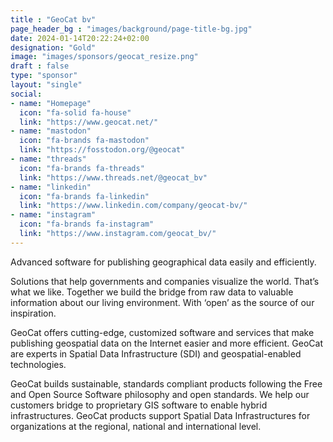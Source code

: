 ```yaml
---
title : "GeoCat bv"
page_header_bg : "images/background/page-title-bg.jpg"
date: 2024-01-14T20:22:24+02:00
designation: "Gold"
image: "images/sponsors/geocat_resize.png"
draft : false
type: "sponsor"
layout: "single"
social:
- name: "Homepage"
  icon: "fa-solid fa-house"
  link: "https://www.geocat.net/"
- name: "mastodon"
  icon: "fa-brands fa-mastodon"
  link: "https://fosstodon.org/@geocat"
- name: "threads"
  icon: "fa-brands fa-threads"
  link: "https://www.threads.net/@geocat_bv"
- name: "linkedin"
  icon: "fa-brands fa-linkedin"
  link: "https://www.linkedin.com/company/geocat-bv/"
- name: "instagram"
  icon: "fa-brands fa-instagram"
  link: "https://www.instagram.com/geocat_bv/"
---
```


Advanced software for publishing geographical data easily and efficiently.

Solutions that help governments and companies visualize the world. That’s what
we like. Together we build the bridge from raw data to valuable information
about our living environment. With ‘open’ as the source of our inspiration.

GeoCat offers cutting-edge, customized software and services that make
publishing geospatial data on the Internet easier and more efficient. GeoCat
are experts in Spatial Data Infrastructure (SDI) and geospatial-enabled
technologies.

GeoCat builds sustainable, standards compliant products following the Free and
Open Source Software philosophy and open standards. We help our customers
bridge to proprietary GIS software to enable hybrid infrastructures. GeoCat
products support Spatial Data Infrastructures for organizations at the
regional, national and international level.
